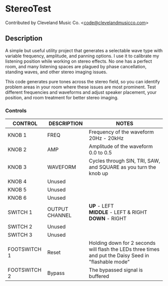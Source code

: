 # StereoTest

Contributed by Cleveland Music Co. \<<code@clevelandmusicco.com>\>

## Description

A simple but useful utility project that generates a selectable wave type with variable frequency, amplitude, and panning options. I use it to calibrate my listening position while working on stereo effects. No one has a perfect room, and many listening spaces are plagued by phase cancellation, standing waves, and other stereo imaging issues.

This code generates pure tones across the stereo field, so you can identify problem areas in your room where these issues are most prominent. Test different frequencies and waveforms and adjust speaker placement, your position, and room treatment for better stereo imaging.

### Controls

| CONTROL | DESCRIPTION | NOTES |
|-|-|-|
| KNOB 1 | FREQ | Frequency of the waveform 20Hz - 20kHz |
| KNOB 2 | AMP | Amplitude of the waveform 0.0 to 0.5 |
| KNOB 3 | WAVEFORM | Cycles through SIN, TRI, SAW, and SQUARE as you turn the knob up |
| KNOB 4 | Unused |  |
| KNOB 5 | Unused |  |
| KNOB 6 | Unused |  |
| SWITCH 1 | OUTPUT CHANNEL | **UP** - LEFT<br/>**MIDDLE** - LEFT & RIGHT<br/>**DOWN** - RIGHT |
| SWITCH 2 | Unused |  |
| SWITCH 3 | Unused |  |
| FOOTSWITCH 1 | Reset | Holding down for 2 seconds will flash the LEDs three times and put the Daisy Seed in "flashable mode" |
| FOOTSWITCH 2 | Bypass | The bypassed signal is buffered |
